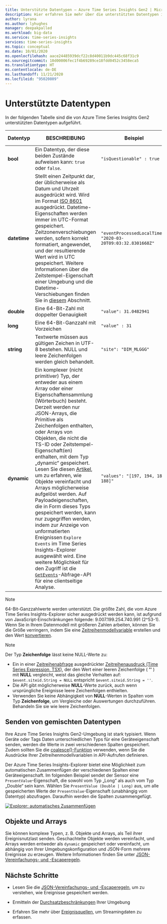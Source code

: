 ```yaml
---
title: Unterstützte Datentypen – Azure Time Series Insights Gen2 | Microsoft-Dokumentation
description: Hier erfahren Sie mehr über die unterstützten Datentypen in Azure Time Series Insights Gen2.
author: lyrana
ms.author: lyhughes
manager: deepakpalled
ms.workload: big-data
ms.service: time-series-insights
services: time-series-insights
ms.topic: conceptual
ms.date: 10/01/2020
ms.openlocfilehash: aace24485939dcf22c8d40011b9dc445c68f31c9
ms.sourcegitcommit: 10d00006fec1f4b69289ce18fdd0452c3458eca5
ms.translationtype: HT
ms.contentlocale: de-DE
ms.lasthandoff: 11/21/2020
ms.locfileid: "95020809"
---
```

# <a name="supported-data-types"></a>Unterstützte Datentypen

In der folgenden Tabelle sind die von Azure Time Series Insights Gen2 unterstützten Datentypen aufgeführt.

| Datentyp | BESCHREIBUNG | Beispiel | [Syntax des Zeitreihenausdrucks](/rest/api/time-series-insights/reference-time-series-expression-syntax) | Spaltenname für Eigenschaft in Parquet
|---|---|---|---|---|
| **bool** | Ein Datentyp, der diese beiden Zustände aufweisen kann: `true` oder `false`. | `"isQuestionable" : true` | `$event.isQuestionable.Bool` oder `$event['isQuestionable'].Bool` | `isQuestionable_bool`
| **datetime** | Stellt einen Zeitpunkt dar, der üblicherweise als Datum und Uhrzeit ausgedrückt wird. Wird im Format [ISO 8601](https://www.iso.org/iso-8601-date-and-time-format.html) ausgedrückt. Datetime-Eigenschaften werden immer im UTC-Format gespeichert. Zeitzonenverschiebungen werden, sofern korrekt formatiert, angewendet, und der resultierende Wert wird in UTC gespeichert. Weitere Informationen über die Zeitstempel-Eigenschaft einer Umgebung und die Datetime-Verschiebungen finden Sie in [diesem](concepts-streaming-ingestion-event-sources.md#event-source-timestamp) Abschnitt. | `"eventProcessedLocalTime": "2020-03-20T09:03:32.8301668Z"` |  Wenn „eventProcessedLocalTime“ der Zeitstempel für die Ereignisquelle ist: `$event.$ts`. Wenn es sich um eine andere JSON-Eigenschaft handelt: `$event.eventProcessedLocalTime.DateTime` oder `$event['eventProcessedLocalTime'].DateTime` | `eventProcessedLocalTime_datetime`
| **double** | Eine 64-Bit-Zahl mit doppelter Genauigkeit  | `"value": 31.0482941` | `$event.value.Double` oder `$event['value'].Double` |  `value_double`
| **long** | Eine 64-Bit-Ganzzahl mit Vorzeichen  | `"value" : 31` | `$event.value.Long` oder `$event['value'].Long` |  `value_long`
| **string** | Textwerte müssen aus gültigen Zeichen in UTF-8 bestehen. NULL und leere Zeichenfolgen werden gleich behandelt. |  `"site": "DIM_MLGGG"`| `$event.site.String` oder `$event['site'].String`| `site_string`
| **dynamic** | Ein komplexer (nicht primitiver) Typ, der entweder aus einem Array oder einer Eigenschaftensammlung (Wörterbuch) besteht. Derzeit werden nur JSON-Arrays, die Primitive als Zeichenfolgen enthalten, oder Arrays von Objekten, die nicht die TS-ID oder Zeitstempel-Eigenschaft(en) enthalten, mit dem Typ „dynamic“ gespeichert. Lesen Sie diesen [Artikel](./concepts-json-flattening-escaping-rules.md), um zu erfahren, wie Objekte vereinfacht und Arrays möglicherweise aufgelöst werden. Auf Payloadeigenschaften, die in Form dieses Typs gespeichert werden, kann nur zugegriffen werden, indem zur Anzeige von unformatierten Ereignissen `Explore Events` im Time Series Insights-Explorer ausgewählt wird. Eine weitere Möglichkeit für den Zugriff ist die [`GetEvents`](/rest/api/time-series-insights/dataaccessgen2/query/execute#getevents)-Abfrage-API für eine clientseitige Analyse. |  `"values": "[197, 194, 189, 188]"` | Verweise auf dynamische Typen in einem Zeitreihenausdruck werden noch nicht unterstützt. | `values_dynamic`

> [!NOTE]
> 64-Bit-Ganzzahlwerte werden unterstützt. Die größte Zahl, die vom Azure Time Series Insights-Explorer sicher ausgedrückt werden kann, ist aufgrund von JavaScript-Einschränkungen folgende: 9.007.199.254.740.991 (2^53-1). Wenn Sie in Ihrem Datenmodell mit größeren Zahlen arbeiten, können Sie die Größe verringern, indem Sie eine [Zeitreihenmodellvariable](./concepts-variables.md#numeric-variables) erstellen und den Wert [konvertieren](/rest/api/time-series-insights/reference-time-series-expression-syntax#conversion-functions).

> [!NOTE]
> Der Typ **Zeichenfolge** lässt keine NULL-Werte zu:
>
> * Ein in einer [Zeitreihenabfrage](/rest/api/time-series-insights/reference-query-apis) ausgedrückter [Zeitreihenausdruck (Time Series Expression, TSX)](/rest/api/time-series-insights/reference-time-series-expression-syntax), der den Wert einer leeren Zeichenfolge ( **''** ) mit **NULL** vergleicht, weist das gleiche Verhalten auf: `$event.siteid.String = NULL` entspricht `$event.siteid.String = ''`.
> * Die API gibt möglicherweise **NULL**-Werte zurück, auch wenn ursprüngliche Ereignisse leere Zeichenfolgen enthielten.
> * Verwenden Sie keine Abhängigkeit von **NULL**-Werten in Spalten vom Typ **Zeichenfolge**, um Vergleiche oder Auswertungen durchzuführen. Behandeln Sie sie wie leere Zeichenfolgen.

## <a name="sending-mixed-data-types"></a>Senden von gemischten Datentypen

Ihre Azure Time Series Insights Gen2-Umgebung ist stark typisiert. Wenn Geräte oder Tags Daten unterschiedlichen Typs für eine Geräteeigenschaft senden, werden die Werte in zwei verschiedenen Spalten gespeichert. Zudem sollten Sie die [coalesce()-Funktion](/rest/api/time-series-insights/reference-time-series-expression-syntax#other-functions) verwenden, wenn Sie die Ausdrücke Ihrer Zeitreihenmodellvariablen in API-Aufrufen definieren.

Der Azure Time Series Insights-Explorer bietet eine Möglichkeit zum automatischen Zusammenfügen der verschiedenen Spalten einer Geräteeigenschaft. Im folgenden Beispiel sendet der Sensor eine `PresentValue`-Eigenschaft, die sowohl vom Typ „Long“ als auch vom Typ „Double“ sein kann. Wählen Sie `PresentValue (Double | Long)` aus, um alle gespeicherten Werte der `PresentValue`-Eigenschaft (unabhängig vom Datentyp) abzufragen. Daraufhin werden die Spalten zusammengefügt.

[![Explorer: automatisches Zusammenfügen](media\concepts-supported-data-types/explorer-auto-coalesce-sample.png)](media\concepts-supported-data-types/explorer-auto-coalesce-sample.png#lightbox)

## <a name="objects-and-arrays"></a>Objekte und Arrays

Sie können komplexe Typen, z. B. Objekte und Arrays, als Teil ihrer Ereignisnutzlast senden. Geschachtelte Objekte werden vereinfacht, und Arrays werden entweder als `dynamic` gespeichert oder vereinfacht, um abhängig von Ihrer Umgebungskonfiguration und JSON-Form mehrere Ereignisse zu erzeugen. Weitere Informationen finden Sie unter [JSON-Vereinfachungs- und -Escaperegeln](./concepts-json-flattening-escaping-rules.md).

## <a name="next-steps"></a>Nächste Schritte

* Lesen Sie die [JSON-Vereinfachungs- und -Escaperegeln](./concepts-json-flattening-escaping-rules.md), um zu verstehen, wie Ereignisse gespeichert werden.

* Ermitteln der [Durchsatzbeschränkungen](./concepts-streaming-ingress-throughput-limits.md) Ihrer Umgebung

* Erfahren Sie mehr über [Ereignisquellen](concepts-streaming-ingestion-event-sources.md), um Streamingdaten zu erfassen.